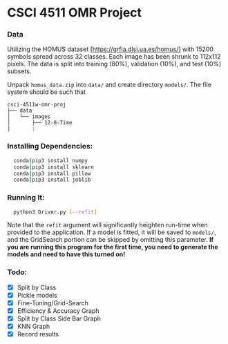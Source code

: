 # CSCI 4511 OMR Project

### Data
Utilizing the HOMUS dataset [https://grfia.dlsi.ua.es/homus/] with 15200 symbols spread across 32 classes. Each image has been shrunk to 112x112 pixels. The data is split into training (80%), validation (10%), and test (10%) subsets.

Unpack `homus_data.zip` into `data/` and create directory `models/`. The file system should be such that
```
csci-4511w-omr-proj
├── data
│   └── images
│       ├── 12-8-Time
|       :
```

### Installing Dependencies:

```bash
  conda|pip3 install numpy
  conda|pip3 install sklearn
  conda|pip3 install pillow
  conda|pip3 install joblib
```

### Running It:

```bash
  python3 Driver.py [--refit]
```

Note that the `refit` argument will significantly heighten run-time when provided to the application. If a model is fitted, it will be saved to `models/`, and the GridSearch portion can be skipped by omitting this parameter. **If you are running this program for the first time, you need to generate the models and need to have this turned on!**

### Todo:
* [x] Split by Class
* [x] Pickle models
* [x] Fine-Tuning/Grid-Search
* [x] Efficiency & Accuracy Graph
* [x] Split by Class Side Bar Graph
* [x] KNN Graph
* [x] Record results
